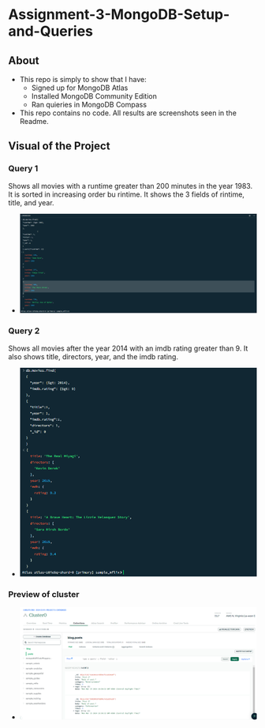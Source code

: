 # Assignment-3-MongoDB-Setup-and-Queries

## About
* This repo is simply to show that I have:
  * Signed up for MongoDB Atlas
  * Installed MongoDB Community Edition
  * Ran quieries in MongoDB Compass
* This repo contains no code. All results are screenshots seen in the Readme.

## Visual of the Project

### Query 1
Shows all movies with a runtime greater than 200 minutes in the year 1983. It is sorted in increasing order bu rintime. It shows the 3 fields of rintime, title, and year.
* ![Query1.](./query1.png)
### Query 2
Shows all movies after the year 2014 with an imdb rating greater than 9. It also shows title, directors, year, and the imdb rating.
* ![Query2.](./query2.png)
### Preview of cluster
* ![Cluster.](./cluster-0-cs.png)
